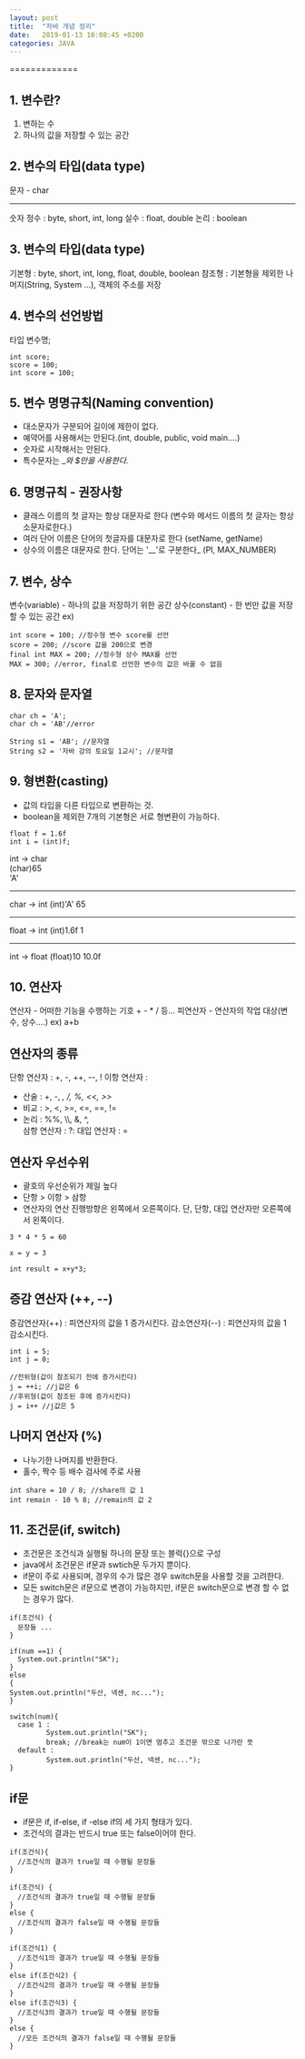 ```yaml
---
layout: post
title:  "자바 개념 정리"
date:   2019-01-13 10:08:45 +0200
categories: JAVA
---
```

=============

## 1. 변수란?

1. 변하는 수
2. 하나의 값을 저장할 수 있는 공간

## 2. 변수의 타입(data type)
문자 - char
***
숫자
정수 : byte, short, int, long
실수 : float, double
논리 : boolean

## 3. 변수의 타입(data type)
기본형 : byte, short, int, long, float, double, boolean
참조형 : 기본형을 제외한 나머지(String, System ...), 객체의 주소를 저장

## 4. 변수의 선언방법
타입 변수명;
~~~
int score;
score = 100;
int score = 100;
~~~
## 5. 변수 명명규칙(Naming convention)
* 대소문자가 구분되어 길이에 제한이 없다.
* 예약어를 사용해서는 안된다.(int, double, public, void main....)
* 숫자로 시작해서는 안된다.
* 특수문자는 __와 $만을 사용한다._

## 6. 명명규칙 - 권장사항
* 클래스 이름의 첫 글자는 항상 대문자로 한다 (변수와 메서드 이름의 첫 글자는 항상 소문자로한다.)
* 여러 단어 이름은 단어의 첫글자를 대문자로 한다 (setName, getName)
* 상수의 이름은 대문자로 한다. 단어는 '__'로 구분한다_ (PI, MAX_NUMBER)

## 7. 변수, 상수
변수(variable) - 하나의 값을 저장하기 위한 공간
상수(constant) - 한 번만 값을 저장할 수 있는 공간
ex)
~~~
int score = 100; //정수형 변수 score를 선언
score = 200; //score 값을 200으로 변경
final int MAX = 200; //정수형 상수 MAX를 선언
MAX = 300; //error, final로 선언한 변수의 값은 바꿀 수 없음
~~~

## 8. 문자와 문자열
~~~
char ch = 'A';
char ch = 'AB'//error

String s1 = 'AB'; //문자열
String s2 = '자바 강의 토요일 1교시'; //문자열
~~~

## 9. 형변환(casting)
* 값의 타입을 다른 타입으로 변환하는 것.
* boolean을 제외한 7개의 기본형은 서로 형변환이 가능하다.
~~~
float f = 1.6f
int i = (int)f;
~~~
int -> char  
(char)65   
 'A'
***
 char -> int
(int)'A'
  65
***
 float -> int
(int)1.6f
 1
***
 int -> float
 (float)10
 10.0f


## 10. 연산자
연산자 - 어떠한 기능을 수행하는 기호 + - * / 등...
피연산자 - 연산자의 작업 대상(변수, 상수....)
ex) a+b
## 연산자의 종류
단항 연산자 : +, -, ++, --, !
이항 연산자 :
* 산술 : +, -, *, /, %, <<, >>*
* 비교 : >, <, >=, <=, ==, !=
* 논리 : %%, \\\\, &, ^, \
삼항 연산자 : ?:
대입 연산자 : =

## 연산자 우선수위
* 괄호의 우선순위가 제일 높다
* 단항 > 이항 > 삼항
* 연산자의 연산 진행방향은 왼쪽에서 오른쪽이다. 단, 단항, 대입 연산자만 오른쪽에서 왼쪽이다.
~~~
3 * 4 * 5 = 60
~~~
~~~
x = y = 3
~~~
~~~
int result = x+y*3;
~~~

## 증감 연산자 (++, --)
증감연산자(++) : 피연산자의 값을 1 증가시킨다.
감소연산자(--) : 피연산자의 값을 1 감소시킨다.

~~~
int i = 5;
int j = 0;

//전위형(값이 참조되기 전에 증가시킨다)
j = ++i; //j값은 6
//후위형(값이 참조된 후에 증가시킨다)
j = i++ //j값은 5
~~~

## 나머지 연산자 (%)
* 나누기한 나머지를 반환한다.
* 홀수, 짝수 등 배수 검사에 주로 사용
~~~
int share = 10 / 8; //share의 값 1
int remain - 10 % 8; //remain의 값 2
~~~

## 11. 조건문(if, switch)
* 조건문은 조건식과 실행될 하나의 문장 또는 블럭{}으로 구성
* java에서 조건문은 if문과 swtich문 두가지 뿐이다.
* if문이 주로 사용되며, 경우의 수가 많은 경우 switch문을 사용할 것을 고려한다.
* 모든 switch문은 if문으로 변경이 가능하지만, if문은 switch문으로 변경 할 수 없는 경우가 많다.
~~~
if(조건식) {
  문장들 ...
}
~~~
~~~
if(num ==1) {
  System.out.println("SK");
}
else
{
System.out.println("두산, 넥센, nc...");
}
~~~
~~~
switch(num){
  case 1 :
         System.out.println("SK");
         break; //break는 num이 1이면 멈추고 조건문 밖으로 나가란 뜻
  default :
         System.out.println("두산, 넥센, nc...");
}
~~~

## if문
* if문은 if, if-else, if -else if의 세 가지 형태가 있다.
* 조건식의 결과는 반드시 true 또는 false이어야 한다.
~~~
if(조건식){
  //조건식의 결과가 true일 때 수행될 문장들
}
~~~
~~~
if(조건식) {
  //조건식의 결과가 true일 때 수행될 문장들
}
else {
  //조건식의 결과가 false일 때 수행될 문장들
}
~~~

~~~
if(조건식1) {
  //조건식1의 결과가 true일 때 수행될 문장들
}
else if(조건식2) {
  //조건식2의 결과가 true일 때 수행될 문장들
}
else if(조건식3) {
  //조건식3의 결과가 true일 때 수행될 문장들
}
else {
  //모든 조건식의 결과가 false일 때 수행될 문장들
}
~~~
